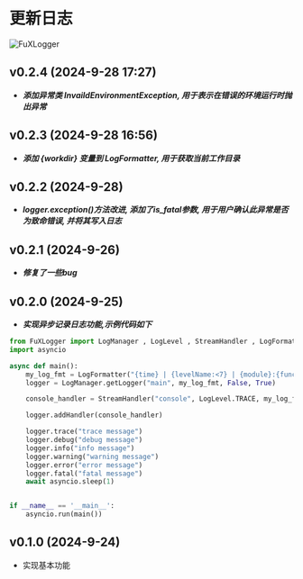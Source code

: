 
# 更新日志

![FuXLogger](https://media.tenor.com/A11YI0qGHRoAAAAi/fu-xuan-honkai-star-rail.gif)

## v0.2.4 (2024-9-28 17:27)

- ***添加异常类 InvaildEnvironmentException, 用于表示在错误的环境运行时抛出异常***

## v0.2.3 (2024-9-28 16:56)

- ***添加 {workdir} 变量到 LogFormatter, 用于获取当前工作目录***

## v0.2.2 (2024-9-28)

- ***logger.exception()方法改进, 添加了is_fatal参数, 用于用户确认此异常是否为致命错误, 并将其写入日志***

## v0.2.1 (2024-9-26)

- ***修复了一些bug***

## v0.2.0 (2024-9-25)

- ***实现异步记录日志功能,示例代码如下***

```python
from FuXLogger import LogManager , LogLevel , StreamHandler , LogFormatter
import asyncio

async def main():
    my_log_fmt = LogFormatter("{time} | {levelName:<7} | {module}:{function} | {file}:{line:02} | {message}")
    logger = LogManager.getLogger("main", my_log_fmt, False, True)

    console_handler = StreamHandler("console", LogLevel.TRACE, my_log_fmt,colorize=True, enableXMLRender=True)

    logger.addHandler(console_handler)

    logger.trace("trace message")
    logger.debug("debug message")
    logger.info("info message")
    logger.warning("warning message")
    logger.error("error message")
    logger.fatal("fatal message")
    await asyncio.sleep(1)


if __name__ == '__main__':
    asyncio.run(main())
```

## v0.1.0 (2024-9-24)

- 实现基本功能
